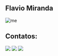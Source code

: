 ## Flavio Miranda
![me](https://github.com/user-attachments/assets/7b785ea7-3d1f-4f7e-9c9c-305f37582c6b)

 

## Contatos:


<div>
<a href = "https://media.licdn.com/dms/image/v2/D4D03AQH8Pix3gi0Ztw/profile-displayphoto-shrink_200_200/B4DZZtJUeMGsAg-/0/1745587882330?e=1750896000&v=beta&t=XnsBDfG7vaXvIr4ahgbQAUG5NYlUoiOhS66x3fEJ8zI">
<a href="https://www.youtube.com/@Trading4Saving" target="_blank"><img loading="lazy" src="https://img.shields.io/badge/YouTube-FF0000?style=for-the-badge&logo=youtube&logoColor=white" target="_blank"></a>
<a href = "flaviormiranda@hotmail.com"><img loading="lazy" src="https://img.shields.io/badge/Gmail-D14836?style=for-the-badge&logo=gmail&logoColor=white" target="_blank"></a>
<a href = "https://www.linkedin.com/in/flaviormiranda" target="_blank"><img loading="lazy" src="https://img.shields.io/badge/-LinkedIn-%230077B5?style=for-the-badge&logo=linkedin&logoColor=white" target="_blank"></a>   
 
</div>


 
